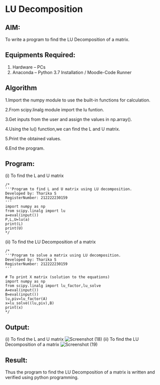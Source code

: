 # LU Decomposition 

## AIM:
To write a program to find the LU Decomposition of a matrix.

## Equipments Required:
1. Hardware – PCs
2. Anaconda – Python 3.7 Installation / Moodle-Code Runner

## Algorithm
1.Import the numpy module to use the built-in functions for calculation.

2.From scipy.linalg module import the lu funtion.

3.Get inputs from the user and assign the values in np.array().

4.Using the lu() function,we can find the L and U matrix.

5.Print the obtained values.

6.End the program. 

## Program:
(i) To find the L and U matrix
```
/*
'''Program to find L and U matrix using LU decomposition.
Developed by: Tharika S
RegisterNumber: 212222230159
'''
import numpy as np 
from scipy.linalg import lu
a=eval(input())
P,L,U=lu(a)
print(L)
print(U)
*/
```
(ii) To find the LU Decomposition of a matrix
```
/*
'''Program to solve a matrix using LU decomposition.
Developed by: Tharika S
RegisterNumber: 212222230159
'''

# To print X matrix (solution to the equations)
import numpy as np
from scipy.linalg import lu_factor,lu_solve
A=eval(input())
B=eval(input())
lu,piv=lu_factor(A)
x=lu_solve((lu,piv),B)
print(x)
*/
```

## Output:
(i) To find the L and U matrix
![Screenshot (18)](https://github.com/tharikasankar/LU-Decomposition/assets/119475507/e54cc40b-5133-4a66-b4b6-53ca0623897e)
(ii) To find the LU Decomposition of a matrix
![Screenshot (19)](https://github.com/tharikasankar/LU-Decomposition/assets/119475507/55d0c73d-a347-45a7-a393-0493d7842ce3)


## Result:
Thus the program to find the LU Decomposition of a matrix is written and verified using python programming.

